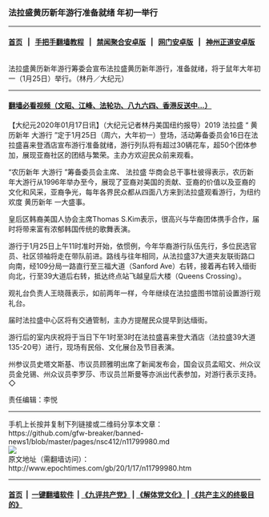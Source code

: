 ### 法拉盛黄历新年游行准备就绪  年初一举行
------------------------

#### [首页](https://github.com/gfw-breaker/banned-news1/blob/master/README.md) &nbsp;&nbsp;|&nbsp;&nbsp; [手把手翻墙教程](https://github.com/gfw-breaker/guides/wiki) &nbsp;&nbsp;|&nbsp;&nbsp; [禁闻聚合安卓版](https://github.com/gfw-breaker/bn-android) &nbsp;&nbsp;|&nbsp;&nbsp; [网门安卓版](https://github.com/oGate2/oGate) &nbsp;&nbsp;|&nbsp;&nbsp; [神州正道安卓版](https://github.com/SzzdOgate/update) 



<div><img alt="" class="aligncenter wp-post-image" src="http://i.epochtimes.com/assets/uploads/2020/01/07dfe8421e3c926ee1f653b4a85c2702-600x400.jpg"/>
<div class="red16 caption">
 <p>
  法拉盛黄历新年游行筹委会宣布法拉盛黄历新年游行，准备就绪，将于鼠年大年初一（1月25日）举行。（林丹／大纪元）
 </p>
</div>
</div><hr/>

#### [翻墙必看视频（文昭、江峰、法轮功、八九六四、香港反送中...）](http://167.172.214.107/home.html)

<div><p>
 【大纪元2020年01月17日讯】（大纪元记者林丹美国纽约报导）2019
 <ok href="http://www.epochtimes.com/gb/tag/%E6%B3%95%E6%8B%89%E7%9B%9B.html">
  法拉盛
 </ok>
 “
 <ok href="http://www.epochtimes.com/gb/tag/%E9%BB%84%E5%8E%86%E6%96%B0%E5%B9%B4.html">
  黄历新年
 </ok>
 <ok href="http://www.epochtimes.com/gb/tag/%E5%A4%A7%E6%B8%B8%E8%A1%8C.html">
  大游行
 </ok>
 ”定于1月25日（周六，大年初一）登场，活动筹备委员会16日在法拉盛喜来登酒店宣布游行准备就绪，游行列队将有超过30辆花车，超50个团体参加，展现亚裔社区的团结与繁荣。主办方欢迎民众前来观看。
</p>
<p>
 “农历新年
 <ok href="http://www.epochtimes.com/gb/tag/%E5%A4%A7%E6%B8%B8%E8%A1%8C.html">
  大游行
 </ok>
 ”筹备委员会主席、
 <ok href="http://www.epochtimes.com/gb/tag/%E6%B3%95%E6%8B%89%E7%9B%9B.html">
  法拉盛
 </ok>
 华商会总干事杜彼得表示，农历新年大游行从1996年举办至今，展现了亚裔对美国的贡献、亚裔的价值以及亚裔的文化和风采，亚裔争光，每年各界民众都从四面八方来到法拉盛观看游行，为纽约欢度
 <ok href="http://www.epochtimes.com/gb/tag/%E9%BB%84%E5%8E%86%E6%96%B0%E5%B9%B4.html">
  黄历新年
 </ok>
 一大盛事。
</p>
<p>
 皇后区韩裔美国人协会主席Thomas S.Kim表示，很高兴与华裔团体携手合作，届时将带来富有浓郁韩国传统的歌舞表演。
</p>
<p>
 游行于1月25日上午11时准时开始，依惯例，今年华裔游行队伍先行，多位民选官员、社区领袖将走在带队前进。路线与往年相同，从法拉盛37大道夹友联街路口向南，经109分局一路直行至三福大道（Sanford Ave）右转，接着再右转入缅街向北，行至39大道后右转，抵达终点站飞越皇后大楼（Queens Crossing）。
</p>
<p>
 观礼台负责人王晓薇表示，如前两年一样，今年继续在法拉盛图书馆前设置游行观礼台。
</p>
<p>
 届时法拉盛中心区将有交通管制，主办方提醒民众提早到达缅街。
</p>
<p>
 游行后的室内庆祝将于当日下午1时至3时在法拉盛喜来登大酒店（法拉盛39大道135-20号）进行，现场有民俗、文化展台及节目表演。
</p>
<p>
 州参议员史塔文斯基、市议员顾雅明出席了新闻发布会，国会议员孟昭文、州众议员金兑锡、州众议员李罗莎、市议员兰斯曼等亦派出代表参加，对游行表示支持。◇
</p>
<p>
 责任编辑：李悦
</p>
</div>
<hr/>
手机上长按并复制下列链接或二维码分享本文章：<br/>
https://github.com/gfw-breaker/banned-news1/blob/master/pages/nsc412/n11799980.md <br/>
<a href='https://github.com/gfw-breaker/banned-news1/blob/master/pages/nsc412/n11799980.md'><img src='https://github.com/gfw-breaker/banned-news1/blob/master/pages/nsc412/n11799980.md.png'/></a> <br/>
原文地址（需翻墙访问）：http://www.epochtimes.com/gb/20/1/17/n11799980.htm


------------------------
#### [首页](https://github.com/gfw-breaker/banned-news1/blob/master/README.md) &nbsp;|&nbsp; [一键翻墙软件](https://github.com/gfw-breaker/nogfw/blob/master/README.md) &nbsp;| [《九评共产党》](https://github.com/gfw-breaker/9ping.md/blob/master/README.md#九评之一评共产党是什么) | [《解体党文化》](https://github.com/gfw-breaker/jtdwh.md/blob/master/README.md) | [《共产主义的终极目的》](https://github.com/gfw-breaker/gczydzjmd.md/blob/master/README.md)


<img src='http://gfw-breaker.win/banned-news/pages/nsc412/n11799980.md' width='0px' height='0px'/>